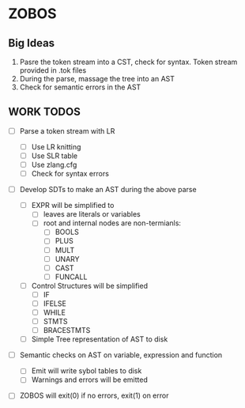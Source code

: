 # ZOBOS

## Big Ideas

1. Pasre the token stream into a CST, check for syntax. Token stream provided in .tok files
2. During the parse, massage the tree into an AST
3. Check for semantic errors in the AST

## WORK TODOS

- [ ] Parse a token stream with LR
	- [ ] Use LR knitting
	- [ ] Use SLR table 
	- [ ] Use zlang.cfg
	- [ ] Check for syntax errors
- [ ] Develop SDTs to make an AST during the above parse
	- [ ] EXPR will be simplified to 
		- [ ] leaves are literals or variables
		- [ ] root and internal nodes are non-termianls:
			- [ ] BOOLS
			- [ ] PLUS
			- [ ] MULT
			- [ ] UNARY
			- [ ] CAST
			- [ ] FUNCALL
	- [ ] Control Structures will be simplified
		- [ ] IF
		- [ ] IFELSE
		- [ ] WHILE
		- [ ] STMTS
		- [ ] BRACESTMTS
	- [ ] Simple Tree representation of AST to disk
- [ ] Semantic checks on AST on variable, expression and function
	- [ ] Emit will write sybol tables to disk 
	- [ ] Warnings and errors will be emitted 
- [ ] ZOBOS will exit(0) if no errors, exit(1) on error

